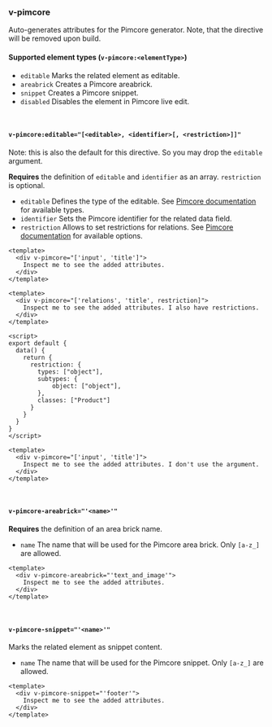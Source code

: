 ### v-pimcore

Auto-generates attributes for the Pimcore generator. Note, that the directive will be removed upon build.

#### Supported element types (`v-pimcore:<elementType>`)

- `editable` Marks the related element as editable.
- `areabrick` Creates a Pimcore areabrick.
- `snippet` Creates a Pimcore snippet.
- `disabled` Disables the element in Pimcore live edit.

<br>

#### `v-pimcore:editable="[<editable>, <identifier>[, <restriction>]]"`

Note: this is also the default for this directive. So you may drop the `editable` argument.

**Requires** the definition of `editable` and `identifier` as an array. `restriction` is optional.

- `editable` Defines the type of the editable. See [Pimcore documentation](https://pimcore.com/docs/6.x/Development_Documentation/Documents/Editables/index.html#page_List-of-Editables) for available types.
- `identifier` Sets the Pimcore identifier for the related data field.
- `restriction` Allows to set restrictions for relations. See [Pimcore documentation](https://pimcore.com/docs/6.x/Development_Documentation/Documents/Editables/Relation_(Many-To-One).html#page_Using-Restriction) for available options.

```vue
<template>
  <div v-pimcore="['input', 'title']">
    Inspect me to see the added attributes.
  </div>
</template>
```

```vue
<template>
  <div v-pimcore="['relations', 'title', restriction]">
    Inspect me to see the added attributes. I also have restrictions.
  </div>
</template>

<script>
export default {
  data() {
    return {
      restriction: {
        types: ["object"],
        subtypes: {
            object: ["object"],
        },
        classes: ["Product"]
      }
    }   
  }
}
</script>
```

```vue
<template>
  <div v-pimcore="['input', 'title']">
    Inspect me to see the added attributes. I don't use the argument.
  </div>
</template>
```

<br>

#### `v-pimcore-areabrick="'<name>'"`

**Requires** the definition of an area brick name.

- `name` The name that will be used for the Pimcore area brick. Only `[a-z_]` are allowed.

```vue
<template>
  <div v-pimcore-areabrick="'text_and_image'">
    Inspect me to see the added attributes.
  </div>
</template>
```

<br>

#### `v-pimcore-snippet="'<name>'"`

Marks the related element as snippet content.

- `name` The name that will be used for the Pimcore snippet. Only `[a-z_]` are allowed.

```vue
<template>
  <div v-pimcore-snippet="'footer'">
    Inspect me to see the added attributes.
  </div>
</template>
```
